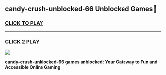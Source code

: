 
## candy-crush-unblocked-66 Unblocked Games👋
<h3>
<a href="https://news.freeplayer.one?title=candy-crush-unblocked-66&ref=16F">CLICK TO PLAY</a></h3>
<hr>

<h3>
<a href="https://news.freeplayer.one?title=candy-crush-unblocked-66&ref=16F">CLICK 2 PLAY</a>
  
</h3>

<a href="https://news.freeplayer.one?title=candy-crush-unblocked-66&ref=16F/"><img src="https://clearcache.store/games.png"></a>


**candy-crush-unblocked-66 games unblocked: Your Gateway to Fun and Accessible Online Gaming**
